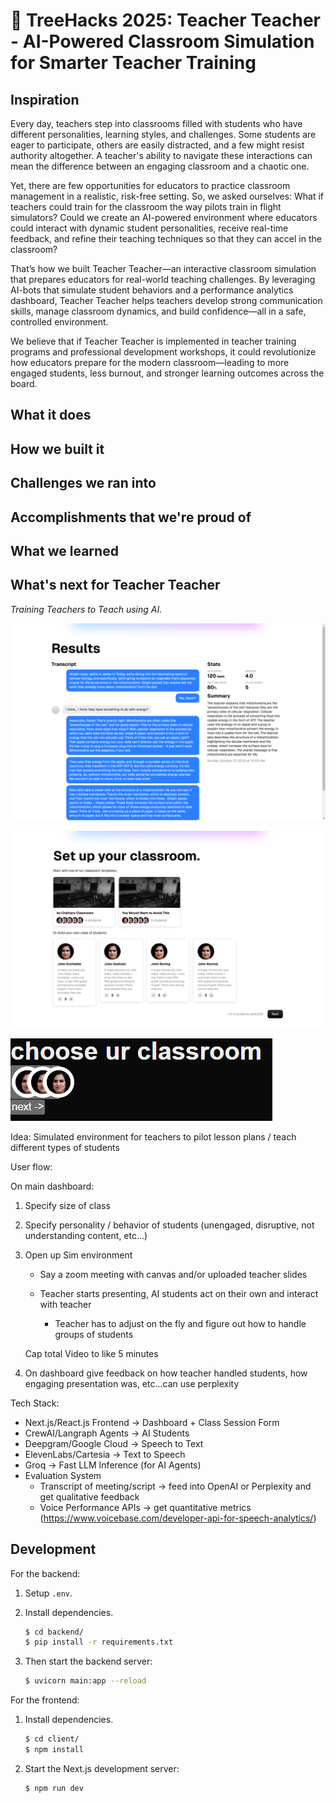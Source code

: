 # 🌲 TreeHacks 2025: Teacher Teacher - AI-Powered Classroom Simulation for Smarter Teacher Training

## Inspiration
Every day, teachers step into classrooms filled with students who have different personalities, learning styles, and challenges. Some students are eager to participate, others are easily distracted, and a few might resist authority altogether. A teacher's ability to navigate these interactions can mean the difference between an engaging classroom and a chaotic one.

Yet, there are few opportunities for educators to practice classroom management in a realistic, risk-free setting. So, we asked ourselves: What if teachers could train for the classroom the way pilots train in flight simulators? Could we create an AI-powered environment where educators could interact with dynamic student personalities, receive real-time feedback, and refine their teaching techniques so that they can accel in the classroom?

That’s how we built Teacher Teacher—an interactive classroom simulation that prepares educators for real-world teaching challenges. By leveraging AI-bots that simulate student behaviors and a performance analytics dashboard, Teacher Teacher helps teachers develop strong communication skills, manage classroom dynamics, and build confidence—all in a safe, controlled environment.

We believe that if Teacher Teacher is implemented in teacher training programs and professional development workshops, it could revolutionize how educators prepare for the modern classroom—leading to more engaged students, less burnout, and stronger learning outcomes across the board. 

## What it does


## How we built it

## Challenges we ran into

## Accomplishments that we're proud of

## What we learned

## What's next for Teacher Teacher

_Training Teachers to Teach using AI._

![results page](docs/results.png)

![new classroom selection page](docs/select-better-draft.png)

![classroom selection page](docs/select-draft.png)

Idea: Simulated environment for teachers to pilot lesson plans / teach different types of students

User flow:

On main dashboard:

1. Specify size of class

1. Specify personality / behavior of students (unengaged, disruptive, not understanding content, etc…)

1. Open up Sim environment

   - Say a zoom meeting with canvas and/or uploaded teacher slides

   - Teacher starts presenting, AI students act on their own and interact with teacher

     - Teacher has to adjust on the fly and figure out how to handle groups of students

   Cap total Video to like 5 minutes

1. On dashboard give feedback on how teacher handled students, how engaging presentation was, etc…can use perplexity

Tech Stack:

- Next.js/React.js Frontend -> Dashboard + Class Session Form
- CrewAI/Langraph Agents -> AI Students
- Deepgram/Google Cloud -> Speech to Text
- ElevenLabs/Cartesia -> Text to Speech
- Groq -> Fast LLM Inference (for AI Agents)
- Evaluation System
  - Transcript of meeting/script -> feed into OpenAI or Perplexity and get qualitative feedback
  - Voice Performance APIs -> get quantitative metrics (https://www.voicebase.com/developer-api-for-speech-analytics/)

## Development

For the backend:

1. Setup `.env`.

1. Install dependencies.

   ```sh
   $ cd backend/
   $ pip install -r requirements.txt
   ```

1. Then start the backend server:

   ```sh
   $ uvicorn main:app --reload
   ```

For the frontend:

1. Install dependencies.

   ```sh
   $ cd client/
   $ npm install
   ```

1. Start the Next.js development server:

   ```sh
   $ npm run dev
   ```
